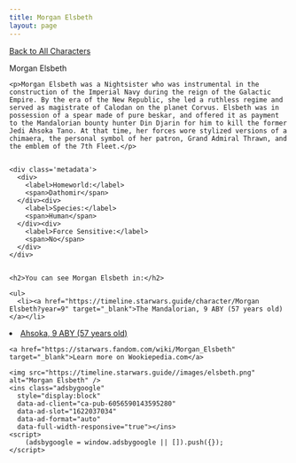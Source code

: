 ```yaml
---
title: Morgan Elsbeth
layout: page
---
```

<a href="/character" class="smaller">Back to All Characters</a>

<div class="container">
  <div class="col-10">
    <p>
    Morgan Elsbeth             
    </p>

    <p>Morgan Elsbeth was a Nightsister who was instrumental in the construction of the Imperial Navy during the reign of the Galactic Empire. By the era of the New Republic, she led a ruthless regime and served as magistrate of Calodan on the planet Corvus. Elsbeth was in possession of a spear made of pure beskar, and offered it as payment to the Mandalorian bounty hunter Din Djarin for him to kill the former Jedi Ahsoka Tano. At that time, her forces wore stylized versions of a chimaera, the personal symbol of her patron, Grand Admiral Thrawn, and the emblem of the 7th Fleet.</p>


    <div class='metadata'>
      <div>
        <label>Homeworld:</label>
        <span>Dathomir</span>
      </div><div>
        <label>Species:</label>
        <span>Human</span>
      </div><div>
        <label>Force Sensitive:</label>
        <span>No</span>
      </div>
    </div>


    <h2>You can see Morgan Elsbeth in:</h2>

    <ul>
      <li><a href="https://timeline.starwars.guide/character/Morgan Elsbeth?year=9" target="_blank">The Mandalorian, 9 ABY (57 years old)</a></li>
  <li><a href="https://timeline.starwars.guide/character/Morgan Elsbeth?year=9" target="_blank">Ahsoka, 9 ABY (57 years old)</a></li>
    </ul>

    <a href="https://starwars.fandom.com/wiki/Morgan_Elsbeth" target="_blank">Learn more on Wookiepedia.com</a>
  </div>
  <div class="character_image col-2">
    
    <img src="https://timeline.starwars.guide//images/elsbeth.png" alt="Morgan Elsbeth" />
    <ins class="adsbygoogle"
      style="display:block"
      data-ad-client="ca-pub-6056590143595280"
      data-ad-slot="1622037034"
      data-ad-format="auto"
      data-full-width-responsive="true"></ins>
    <script>
        (adsbygoogle = window.adsbygoogle || []).push({});
    </script>
  </div>
</div>
